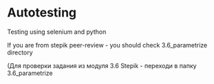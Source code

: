 # Autotesting
Testing using selenium and python 

If you are from stepik peer-review - you should check 3.6_parametrize directory

(Для проверки задания из модуля 3.6 Stepik - переходи в папку 3.6_parametrize
